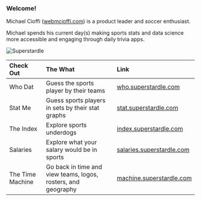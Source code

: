 ### Welcome! 

Michael Cioffi ([webmcioffi.com](https://www.webmcioffi.com)) is a product leader and soccer enthusiast.

Michael spends his current day(s) making sports stats and data science more accessible and engaging through daily trivia apps.

![Superstardle](https://cdn.superstardle.com/marketing/superstardle-share-sm.png)

| Check Out        | The What           | Link  |
| :--- |:---| :---|
| Who Dat    | Guess the sports player by their teams  | [who.superstardle.com](https://who.superstardle.com) |
| Stat Me      | Guess sports players in sets by their stat graphs      |   [stat.superstardle.com](https://stat.superstardle.com) |
| The Index | Explore sports underdogs     |    [index.superstardle.com](https://index.superstardle.com) |
| Salaries | Explore what your salary would be in sports      |    [salaries.superstardle.com](https://salaries.superstardle.com) |
| The Time Machine | Go back in time and view teams, logos, rosters, and geography      |    [machine.superstardle.com](https://machine.superstardle.com) |


